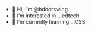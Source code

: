 - 👋 Hi, I’m @hdoorswing
- 👀 I’m interested in ...edtech
- 🌱 I’m currently learning ...CSS

<!---
hdoorswing/hdoorswing is a ✨ special ✨ repository because its `README.md` (this file) appears on your GitHub profile.
You can click the Preview link to take a look at your changes.
--->
